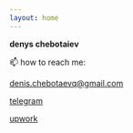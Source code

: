 ```yaml
---
layout: home
---
```

**denys chebotaiev**

📫 how to reach me:

[denis.chebotaevq@gmail.com](mailto:denis.chebotaevq@gmail.com)

[telegram](https://t.me/MrVeato)

[upwork](https://www.upwork.com/freelancers/mrveato)
<script src="https://code.jquery.com/jquery-3.6.0.min.js"></script> <script> var x = document.getElementsByClassName("site-footer-credits"); setTimeout(() => { x[0].remove(); }, 10); </script>
